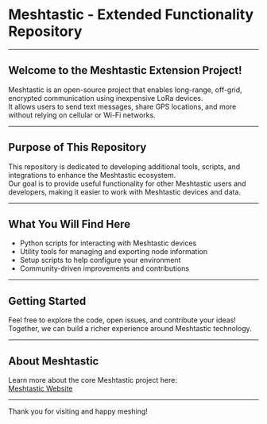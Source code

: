 
# Meshtastic - Extended Functionality Repository

---

## Welcome to the Meshtastic Extension Project!

Meshtastic is an open-source project that enables long-range, off-grid, encrypted communication using inexpensive LoRa devices.  
It allows users to send text messages, share GPS locations, and more without relying on cellular or Wi-Fi networks.

---

## Purpose of This Repository

This repository is dedicated to developing additional tools, scripts, and integrations to enhance the Meshtastic ecosystem.  
Our goal is to provide useful functionality for other Meshtastic users and developers, making it easier to work with Meshtastic devices and data.

---

## What You Will Find Here

- Python scripts for interacting with Meshtastic devices  
- Utility tools for managing and exporting node information  
- Setup scripts to help configure your environment  
- Community-driven improvements and contributions  

---

## Getting Started

Feel free to explore the code, open issues, and contribute your ideas!  
Together, we can build a richer experience around Meshtastic technology.

---

## About Meshtastic

Learn more about the core Meshtastic project here:  
[Meshtastic Website](https://meshtastic.org)  

---

Thank you for visiting and happy meshing!
